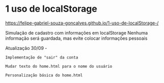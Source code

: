 # 1 uso de localStorage

https://felipe-gabriel-souza-goncalves.github.io/1-uso-de-localStorage-/

Simulação de cadastro com informações em localStorage 
Nenhuma informação será guardada, mas evite colocar informações pessoais

Atualização 30/09 - 

    Implementação de "sair" da conta
    
    Mudar texto do home.html para o nome do usuário
    
    Personalização básica do home.html
    
